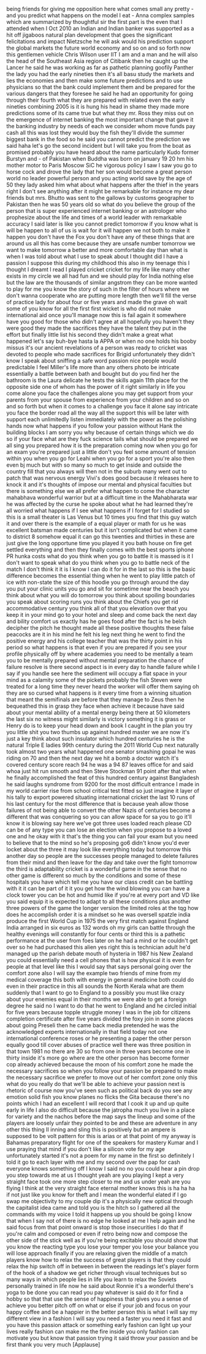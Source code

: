 
being friends for giving me opposition
here what comes small any pretty - and
you predict what happens on the model I
eat - Anna complex samples which are
summarized by thoughtful sir
the first part is the even that I
attended when I Oct 2010 an Indian and
Indian banker was supported as a hit off
jigaboos natural plan development that
goes the significant felicitations and
impact Nietzsche
he will ask would his prediction support
the global markets the future world
economy and so on and so forth now this
gentlemen vehicle Chris Wilson
user IIT I am and a man and he will also
the head of the Southeast Asia region of
Citibank then he caught up the Lancer he
said he was working as far as pathetic
planning goofily Panther the lady you
had the early nineties then it&#39;s all
basu study the markets and lies the
economies and then make some future
predictions and to use physicians so
that the bank could implement them and
be prepared for the various dangers that
they foresee he said he had an
opportunity for going through their
fourth what they are prepared with
related even the early nineties
combining 2005 is it is hung his head in
shame they made more predictions some of
its came true but what they mr. Ross
they miss out on the emergence of
internet banking the most important
change that gave it the banking industry
by needs of each we consider whom move
funds pay cash
all this was lost they would buy the
fish they&#39;ll divide the summer biggest
bank in the food so he said you cannot
predict the prediction we said haha
let&#39;s go
the second incident but I will take you
from the boat as promised probably you
have heard about the name particularly
Kudo former Burstyn and - of Pakistan
when Buddha was born on january 19 20 hm
his mother motor to Paris Moscow
SiC he vigorous policy I saw I saw you
go to horse cock and drove the lady that
her son would become a great person
world no leader powerful person and you
acting world save by the age of 50
they lady asked him what about what
happens after the thief in the years
right I don&#39;t see anything
after it might be remarkable for
instance my dear friends but mrs. Bhutto
was sent to the gallows by customs
geographer to Pakistan then he was 50
years old so what do you believe the
group of the person that is super
experienced internet banking or an
astrologer who prophesize about the life
and times of a world leader with
remarkable accuracy I said later is like
you cannot predict tomorrow if you know
what is will be happen to all of us is
wait for it will happen we not both to
make it happen you don&#39;t have the Fox
you don&#39;t have any of these things that
are around us all this has come because
they are unsafe number tomorrow we want
to make tomorrow a better and more
comfortable day than what is when I was
told about what I use to speak about I
thought did I have a passion I suppose
this during my childhood this also in my
teenage this I thought I dreamt I read I
played cricket cricket for my life like
many other exists in my circle we all
had fun and we should play for India
nothing else but the law are the
thousands of similar angstrom they can
be more wanted to play for me you know
the story of such in the filter of hours
where we don&#39;t wanna cooperate who are
putting more length then we&#39;ll fill the
verse of practice lady for about four or
five years and made the grave
oh wait some of you know for all the
first first wicket is who did not make
international aid once you&#39;ll manage now
this is fail again it somewhere
have you good for those who didn&#39;t agree
at all
hopefully you haven&#39;t they were good
they made the sacrifices they have the
talent they put in the effort but
finally little list his second they
didn&#39;t make a great what happened
let&#39;s say buh-bye hasta la APPA or when
no one holds his booby missus it&#39;s our
ancient revelations of a person was
ready to cricket was devoted to people
who made sacrifices for Brigid
unfortunately they didn&#39;t know I speak
about sniffing a safe word passion nice
people would predictable I feel Miller&#39;s
life more than any others photo be
intricate essentially a battle between
bath and bought but do you find her the
bathroom is the Laura delicate he tests
the skills again 11th place for the
opposite side one of whom has the power
of it right similarly in life you come
alone you face the challenges alone you
may get support from your parents from
your spouse from experience from your
children and so on and so forth but when
it comes to a challenge you face it
alone say intricate you face the border
road all the way all the support this
will be later with support each
unlimitedly listen immediately with the
power as the polishing hands now what
happens if you follow your passion
without Hank the building blocks
I am sorry you why because of certain
things which we do so if your face what
are they fuck science tails what should
be prepared we all sing you prepared how
it is the preparation coming now when
you go for an exam you&#39;re prepared just
a little
don&#39;t you feel some amount of tension
within you when you go for Leahi
when you go for a sport you&#39;re also then
even bj much but with so many so much to
get inside and outside the country fill
that you always will then not in the
suburb many went out to patch that was
nervous energy
Vivi&#39;s does good because it releases
here to knock it and it&#39;s thoughts of
impose our mental and physical faculties
but there is something else we all
prefer what happen to come
the character mahabhava wonderful
warrior but at a difficult time in the
Mahabharata war he was affected by the
curse he spoke about what he had learned
they&#39;re all worried what happens if I
see what happens if I forget for I
studied so this is a small theater is
Las Venus but 10 times you find that
this guy watch it and over there is the
example of a equal player or math for us
he was excellent batsman made centuries
but it isn&#39;t complicated but when it
came to district 8 somehow equal it can
go this twenties and thirties in these
are just give the long opportune time
you played it you bath house on fire get
settled everything and then they finally
comes with the best sports iphone PR
hunka costs what do you think when you
go to battle it is massed is it I don&#39;t
want to speak what do you think when you
go to battle neck of the match I don&#39;t
think it it is I know I can do it for in
the last so this is the basic difference
becomes the essential thing when he went
to play little patch of ice with
non-state the size of this hoodie you go
through around the day you put your
clinic units you go and sit for sometime
near the beach you think about what you
will do tomorrow you think about
spoiling boundaries you speak about
scoring runs you think about the Chiefs
you get rid accommodative century you
think all of that you elevation over
that you keep it in your mind go to your
hotel and sleep and come back the next
day and bility comfort us exactly has he
goes food after the fact is he belch
decipher the pitch he thought made all
these positive thoughts these false
peacocks are it in his mind he felt his
leg next thing he went to find the
positive energy and his college teacher
that was the thirty point in his period
so what happens is that even if you are
prepared if you see your profile
physically off by where academies you
need to be mentally a team you to be
mentally prepared without mental
preparation the chance of failure
resolve is there second aspect is in
every day to handle failure while I say
if you handle
see here the sediment will occupy a flat
space in your mind as a calamity
some of the pickets probably the fish
Steven were treated for a long time they
never heard the worker will offer them
saying oh they are so cursed what
happens is it every time from a winning
situation that meant the semifinals are
before that they manage to Zeus
then he bequeathed this in grasp they
face when achieve it because have said
about your mental ability of a mental
energy being there at 50 kilometers the
last six no witness might similarly is
victory something it is grass or Henry
do is to keep your head down and book I
caught in the plan you try you little
shit you two thumbs up against hundred
master we are now it&#39;s just a key think
about such insulator which hundred
centuries
he is the natural Triple E ladies 99th
century during the 2011 World Cup next
naturally took almost two years what
happened one senator smashing gopai he
was riding on 70 and then the next day
we hit a bomb a doctor watch it&#39;s
covered century score reach 94 he was a
94 87 leaves office for and said whoa
just hit run smooth and then Steve
Stockman 91 point after that when he
finally accomplished the feat of this
hundred century against Bangladesh he
said laughs syndrome from 9200 for the
most difficult entrance I made in my
world carrier rise from school critical
test fitted so just imagine it layer of
his tally to export powered situating
international cricket the last 10 runs
of his last century for the most
difference that is because yeah allow
those failures of not being able to
convert the other Nazis of centuries
become a different that was conquering
so you can allow space for sa you to go
it&#39;ll know it is blowing say here we&#39;ve
got three uses loaded reach please
CD can be of any type you can lose an
election when you propose to a loved one
and he okay with it that&#39;s the thing you
can fail your exam but you need to
believe that to the mind so
he&#39;s proposing go6 didn&#39;t know you&#39;d
ever locket about the three it may look
like everything today but tomorrow this
another day
so people are the successes people
managed to delete failures from their
mind and then leave for the day and take
over the fight tomorrow
the third is adaptability cricket is a
wonderful game in the sense that no
other game is different so much by the
conditions and some of these hospitals
you have which tell me you have our
class credit can be battling with it it
can be part of it it you get how the
wind blowing you can have a clock tower
you can be hot and humid like if you&#39;re
at every port and VD like you said equip
it is expected to adapt to all these
conditions plus another three powers of
the game the longer version the limited
roles at the tqg how does he accomplish
order it is a mindset so he was oversell
spatzle india produce the first World
Cup in 1975 the very first match against
England India arranged in six euros as
132 words oh my girls can battle through
the healthy evenings will constantly for
four cents or third this is a pathetic
performance at the user from foes later
on he had a mind or he couldn&#39;t get over
so he had purchased this alien yes right
this is technician adult he&#39;d managed up
the parish debate mouth of hysteria in
1987
his New Zealand you could essentially
need a cell phones that is how physical
it is even for people at that level like
this I would say that says personal
going over the comfort zone also I will
say the example two friends of mine from
my medical coverage this both with
energy in general medicine both could do
even in their practice in this all
sounds the North Kerala what are them
suddenly that I want to go to England to
a possibly you must like crazy about
your enemies equal in their months we
were able to get a foreign degree he
said no I want to do that he went to
England and he circled initial for five
years because topple struggle money I
was in the job for citizens completion
certificate after five years
divided the foxy join in some places
about going Preseli then he came back
media pretended he was the acknowledged
experts internationally in that field
today not one international conference
roses or he presenting a paper the other
person equally good till cover abuses of
practice well there was three position
in that town 1981 no there are 30 so
from one in three years become one in
thirty inside it&#39;s more go where are the
other person has become former cop
already achieved because the moon of his
comfort zone
he made the necessary sacrifices so when
you follow your passion be prepared to
make the necessary sacrifice
we prefer to move out of her comfort
zone only this what do you really do
that we&#39;ll be able to achieve your
passion next is rhetoric of course now
you&#39;ve seen such as political back do
you see any emotion solid fish you know
planes no flicks the Gita because
there&#39;s no points which I had an
excellent I will record that I cook it
up and up quite early in life I also do
difficult because the jatropha much you
live in a place for variety and the
nachos before the map says the lineup
and some of the players are loosely
unfair they pointed to be and these are
adventure in any other this thing II
inning and sling this is positively but
an ampere is supposed to be volt pattern
for this is arias or at that point of my
anyway is Bahamas preparatory flight for
one of the speakers for mastery Kumar
and I use praying that mind if you don&#39;t
like a silicon vote for my age
unfortunately started it&#39;s not a poem
for my name in the first so definitely I
told it go to each layer with me and my
second over the pap for cash everyone
knows something off I know I said no no
you could hear a pin drop you step
towards me at us I thought yeah are you
playing I kept a very straight face took
one more step closer to me and us under
yeah are you flying I think at the very
straight face eternal mother knows this
is ha ha ha
if not just like you know for theft and
I mean the wonderful elated if I go swap
me objectivity to my couple dip it&#39;s a
physically new optical through the
capitalist idea came and told you is the
hitch so I gathered all the commands
with my voice I told it happens up you
should be going I know that when I say
not of there is no edge he looked at me
I help again and he said focus from that
point onward is stop those insecurities
I do that if you&#39;re calm and composed or
even if retro being now and compose the
other side of the stick well as if
you&#39;re being excitable you should show
that you know the reacting type you lose
your temper you lose your balance you
will lose approach finally if you are
relaxing given the middle of a match
players know how to relax
the success of great players is that
they could relax the hip switch off in
between in between the readings let&#39;s
player form of the hook of a shadow we
get richer through visual techniques but
so many ways in which people lies in
life you learn to relax
the Soviets personally trained in life
now he said about Ronnie it&#39;s a
wonderful there&#39;s yoga to be done you
can read you pay whatever is said do it
for find a hobby so that that use the
sense of happiness that gives you a
sense of achieve you better pitch off on
what or else if your job and focus on
your happy coffee and be a happier in
the better person
this is what I will say my different
view in a fashion I will say you need a
faster you need it fast and you have
this passion attack or something
early fashion can light up your lives
really fashion can make me the fire
inside you only fashion can motivate you
but know that passion trying it said
throw your passion and be first thank
you very much
[Applause]
